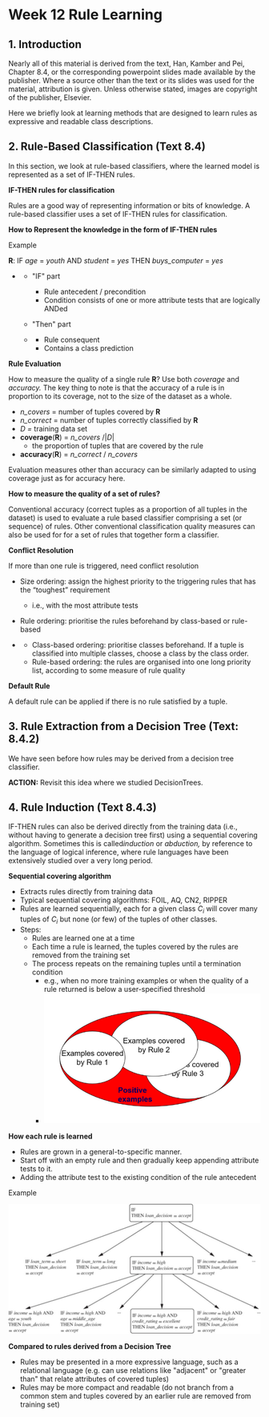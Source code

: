 # Week 12 Rule Learning

## 1. Introduction

Nearly all of this material is derived from the text, Han, Kamber and Pei, Chapter 8.4, or the corresponding powerpoint slides made available by the publisher.  Where a source other than the text or its slides was used for the material, attribution is given. Unless otherwise stated, images are copyright of the publisher, Elsevier.

Here we briefly look at learning methods that are designed to learn rules as expressive and readable class descriptions.



## 2. Rule-Based Classification (Text 8.4)

In this section, we look at rule-based classifiers, where the learned model is represented as a set of IF-THEN rules.

**IF-THEN rules for classification**

Rules are a good way of representing information or bits of knowledge. A rule-based classifier uses a set of IF-THEN rules for classification.

**How to Represent the knowledge in the form of IF-THEN rules**

 Example

**R**: IF *age* = *youth* AND *student* = *yes* THEN *buys_computer* = *yes*

- - "IF" part

    - Rule antecedent / precondition
    - Condition consists of one or more attribute tests that are logically ANDed

  - "Then" part

  - - Rule consequent
    - Contains a class prediction

**Rule Evaluation**

How to measure the quality of a single rule **R**? Use both *coverage* and *accuracy.* The key thing to note is that the accuracy of a rule is in proportion to its coverage, not to the size of the dataset as a whole. 

- *n_covers* = number of tuples covered by **R**
- *n_correct* = number of tuples correctly classified by **R**
- *D =* training data set
- **coverage**(**R**) = *n_covers* /|*D*|
  - the proportion of tuples that are covered by the rule 
- **accuracy**(**R**) = *n_correct* / *n_covers*

Evaluation measures other than accuracy can be similarly adapted to using coverage just as for accuracy here.

**How to measure the quality of a set of rules?**

Conventional accuracy (correct tuples  as a proportion of all tuples in the dataset)  is used to evaluate a rule based classifier  comprising a set (or sequence) of rules. Other conventional classification quality measures  can also be used for  for a set of rules that together form a classifier.

**Conflict Resolution**

If more than one rule is triggered, need conflict resolution

- Size ordering: assign the highest priority to the triggering rules that has the “toughest” requirement

  - i.e., with the most attribute tests

- Rule ordering: prioritise the rules beforehand by class-based or rule-based

- - Class-based ordering: prioritise classes beforehand. If a tuple is classified into multiple classes, choose a class by the class order.
  - Rule-based ordering: the rules are organised into one long priority list, according to some measure of rule quality

**Default Rule**

A default rule can be applied if there is no rule satisfied by a tuple.



## 3. Rule Extraction from a Decision Tree (Text: 8.4.2)

We have seen before how rules may be derived from a decision tree classifier.

**ACTION:** Revisit this idea where we studied  DecisionTrees.



## 4. Rule Induction (Text 8.4.3)

IF-THEN rules can also be derived directly from the training data (i.e., without having to generate a decision tree first) using a sequential covering algorithm. Sometimes this is called*induction* or *abduction,* by reference to the language of logical inference, where rule languages have been extensively studied over a very long period. 

**Sequential covering algorithm**

- Extracts rules directly from training data
- Typical sequential covering algorithms: FOIL, AQ, CN2, RIPPER
- Rules are learned sequentially, each for a given class $C_i$ will cover many tuples of $C_i$ but none (or few) of the tuples of other classes.
- Steps:
  - Rules are learned one at a time
  - Each time a rule is learned, the tuples covered by the rules are removed from the training set
  - The process repeats on the remaining tuples until a  termination condition
    - e.g., when no more training examples or when the quality of a rule returned is below a user-specified threshold
    - ![venn](venn.png)

**How each rule is learned**

- Rules are grown in a general-to-specific manner.
- Start off with an empty rule and then gradually keep appending attribute tests to it.
- Adding the attribute test to the existing condition of the rule antecedent

Example

![rules](rules.jpg)

**Compared to rules derived from a Decision Tree**

- Rules  may be presented in a  more expressive language, such as a relational language (e.g. can use relations like "adjacent"  or "greater than"  that relate attributes of covered tuples)
- Rules may be more compact and readable (do not branch from a common stem and tuples covered by an earlier rule are removed from training set)

 